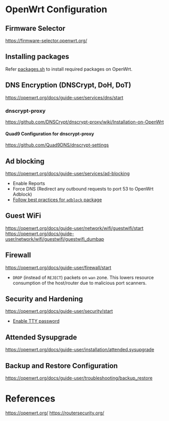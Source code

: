 # OpenWrt Configuration

## Firmware Selector

https://firmware-selector.openwrt.org/

## Installing packages

Refer [packages.sh](./packages.sh) to install required packages on OpenWrt.

## DNS Encryption (DNSCrypt, DoH, DoT)

https://openwrt.org/docs/guide-user/services/dns/start

### dnscrypt-proxy

https://github.com/DNSCrypt/dnscrypt-proxy/wiki/Installation-on-OpenWrt

#### Quad9 Configuration for dnscrypt-proxy

https://github.com/Quad9DNS/dnscrypt-settings

## Ad blocking

https://openwrt.org/docs/guide-user/services/ad-blocking

-   Enable Reports
-   Force DNS (Redirect any outbound requests to port 53 to OpenWrt Adblock)
-   [Follow best practices for `adblock` package](https://github.com/openwrt/packages/blob/master/net/adblock/files/README.md)

## Guest WiFi

https://openwrt.org/docs/guide-user/network/wifi/guestwifi/start
https://openwrt.org/docs/guide-user/network/wifi/guestwifi/guestwifi_dumbap

## Firewall

https://openwrt.org/docs/guide-user/firewall/start

-   `DROP` (instead of `REJECT`) packets on `wan` zone. This lowers resource consumption of the host/router due to malicious port scanners.

## Security and Hardening

https://openwrt.org/docs/guide-user/security/start

-   [Enable TTY password](https://openwrt.org/docs/guide-user/security/openwrt_security?s[]=word#securing_tty_and_serial_console)

## Attended Sysupgrade

https://openwrt.org/docs/guide-user/installation/attended.sysupgrade

## Backup and Restore Configuration

https://openwrt.org/docs/guide-user/troubleshooting/backup_restore

# References

https://openwrt.org/
https://routersecurity.org/
